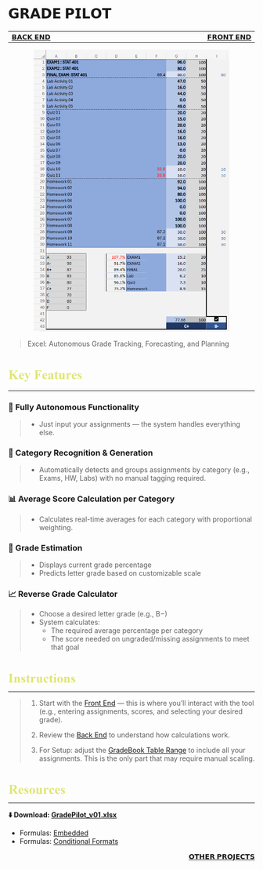# 𝗚𝗥𝗔𝗗𝗘 𝗣𝗜𝗟𝗢𝗧

<table>
  <tr>
    <td width="500px" align="left">
      <a href="./panel_backend.md">𝗕𝗔𝗖𝗞 𝗘𝗡𝗗</a>
    </td>
    <td width="500px" align="right">
      <a href="./panel_frontend.md">𝗙𝗥𝗢𝗡𝗧 𝗘𝗡𝗗</a>
    </td>
  </tr>
</table>

<div align="center">
  <img src=./images/Grade%20Pilot%20Representation.png width=400>
</div>

> Excel: Autonomous Grade Tracking, Forecasting, and Planning

<br>

[<img src=./images/cw_key_features.png height=25>](./README.md)

****

### **🚀 Fully Autonomous Functionality**
>- Just input your assignments — the system handles everything else.

### **📂 Category Recognition & Generation**
>- Automatically detects and groups assignments by category (e.g., Exams, HW, Labs) with no manual tagging required.

### **📊 Average Score Calculation per Category**
>- Calculates real-time averages for each category with proportional weighting.

### **🎯 Grade Estimation**
>- Displays current grade percentage
>- Predicts letter grade based on customizable scale

### **📈 Reverse Grade Calculator**
>- Choose a desired letter grade (e.g., B−)
>- System calculates:
>   - The required average percentage per category
>   - The score needed on ungraded/missing assignments to meet that goal

<br>

[<img src=./images/cw_instructions.png height=20> ](./README.md)

****

> 1. Start with the [Front End](./panel_frontend.md) — this is where you’ll interact with the tool (e.g., entering assignments, scores, and selecting your desired grade).
>
> 2. Review the [Back End](./panel_backend.md) to understand how calculations work.
>
> 3. For Setup: adjust the [GradeBook Table Range](./panel_backend.md#gradebook-range-semi-automatic-setup-required) to include all your assignments. This is the only part that may require manual scaling.

<br>

[<img src=./images/cw_resources.png height=20> ](./README.md)

****

**⬇️ Download: [GradePilot_v01.xlsx](https://github.com/Kyros0718/Grade_Pilot/releases/download/GradePilot_v1.0.0/GradePilot_v01.xlsx)**
- Formulas: [Embedded](./formulas_embedded.md)
- Formulas: [Conditional Formats](./formulas_conditional_format.md)

<div align="right">
  
  [𝗢𝗧𝗛𝗘𝗥 𝗣𝗥𝗢𝗝𝗘𝗖𝗧𝗦](https://github.com/Kyros0718/Excel_Projects/blob/main/README.md)
  
</div>
